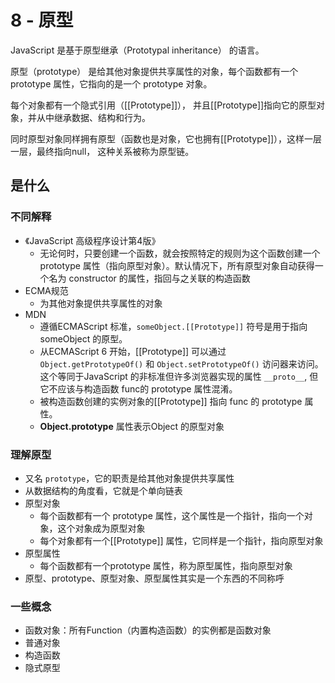 # 8 - 原型

JavaScript 是基于原型继承（Prototypal inheritance） 的语言。

原型（prototype） 是给其他对象提供共享属性的对象，每个函数都有一个prototype 属性，它指向的是一个 prototype 对象。

每个对象都有一个隐式引用（[[Prototype]]）， 并且[[Prototype]]指向它的原型对象，并从中继承数据、结构和行为。

同时原型对象同样拥有原型（函数也是对象，它也拥有[[Prototype]]），这样一层一层，最终指向null， 这种关系被称为原型链。

## 是什么

### 不同解释

- 《JavaScript 高级程序设计第4版》
  - 无论何时，只要创建一个函数，就会按照特定的规则为这个函数创建一个 prototype 属性（指向原型对象）。默认情况下，所有原型对象自动获得一个名为 constructor 的属性，指回与之关联的构造函数
- ECMA规范
  - 为其他对象提供共享属性的对象
- MDN
  - 遵循ECMAScript 标准，`someObject.[[Prototype]]` 符号是用于指向 someObject 的原型。
  - 从ECMAScript 6 开始，[[Prototype]] 可以通过 `Object.getPrototypeOf()` 和 `Object.setPrototypeOf()` 访问器来访问。这个等同于JavaScript 的非标准但许多浏览器实现的属性 `__proto__`, 但它不应该与构造函数 func的 prototype 属性混淆。
  - 被构造函数创建的实例对象的[[Prototype]] 指向 func 的 prototype 属性。
  - **Object.prototype** 属性表示Object 的原型对象

### 理解原型

- 又名 `prototype`，它的职责是给其他对象提供共享属性
- 从数据结构的角度看，它就是个单向链表
- 原型对象
  - 每个函数都有一个 prototype 属性，这个属性是一个指针，指向一个对象，这个对象成为原型对象
  - 每个对象都有一个[[Prototype]] 属性，它同样是一个指针，指向原型对象
- 原型属性
  - 每个函数都有一个prototype 属性，称为原型属性，指向原型对象
- 原型、prototype、原型对象、原型属性其实是一个东西的不同称呼

### 一些概念

- 函数对象：所有Function（内置构造函数）的实例都是函数对象
- 普通对象
- 构造函数
- 隐式原型
